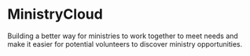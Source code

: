# MinistryCloud
Building a better way for ministries to work together to meet needs and make it easier for potential volunteers to discover ministry opportunities.
